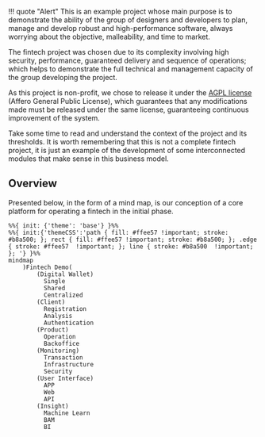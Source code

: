 

!!! quote "Alert"
    This is an example project whose main purpose is to demonstrate the ability of the group of designers and developers to plan, manage and develop robust and high-performance software, always worrying about the objective, malleability, and time to market.  

The fintech project was chosen due to its complexity involving high security, performance, guaranteed delivery and sequence of operations; which helps to demonstrate the full technical and management capacity of the group developing the project.

As this project is non-profit, we chose to release it under the [AGPL license](https://www.gnu.org/licenses/agpl-3.0.en.html) (Affero General Public License), which guarantees that any modifications made must be released under the same license, guaranteeing continuous improvement of the system.

Take some time to read and understand the context of the project and its thresholds. It is worth remembering that this is not a complete fintech project, it is just an example of the development of some interconnected modules that make sense in this business model.

## Overview

Presented below, in the form of a mind map, is our conception of a core platform for operating a fintech in the initial phase.

```mermaid
%%{ init: {'theme': 'base'} }%%
%%{ init:{'themeCSS':'path { fill: #ffee57 !important; stroke: #b8a500; }; rect { fill: #ffee57 !important; stroke: #b8a500; }; .edge { stroke: #ffee57  !important; }; line { stroke: #b8a500  !important; }; '} }%%
mindmap
    )Fintech Demo(
        (Digital Wallet)
          Single
          Shared
          Centralized 
        (Client)
          Registration
          Analysis
          Authentication
        (Product)
          Operation
          Backoffice
        (Monitoring)
          Transaction
          Infrastructure
          Security
        (User Interface)
          APP
          Web
          API 
        (Insight)
          Machine Learn
          BAM
          BI

```